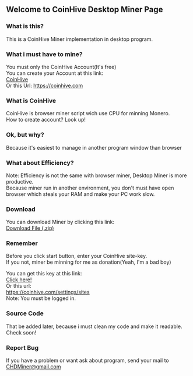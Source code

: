 ## Welcome to CoinHive Desktop Miner Page

### What is this?
This is a CoinHive Miner implementation in desktop program.

### What i must have to mine?
You must only the CoinHive Account(It's free) <br/>
You can create your Account at this link: <br/>
<a href="https://coinhive.com">CoinHive</a><br/>
Or this Url: https://coinhive.com<br/>

### What is CoinHive
CoinHive is browser miner script wich use CPU for minning Monero.<br/>
How to create account? Look up!<br/>

### Ok, but why?
Because it's easiest to manage in another program window than browser<br/>

### What about Efficiency?
Note: Efficiency is not the same with browser miner, Desktop Miner is more productive. <br/>
Because miner run in another environment, you don't must have open browser which steals your RAM and make your PC work slow.<br/>

### Download
You can download Miner by clicking this link:<br/>
<a href="http://www.mediafire.com/file/r6uaxthblhlt94i/CoinHive+Desktop+Miner.zip">Download File (.zip)</a><br/>

### Remember
Before you click start button, enter your CoinHive site-key.<br/>
If you not, miner be minning for me as donation(Yeah, I'm a bad boy)<br/>

You can get this key at this link: <br/> 
<a href="https://coinhive.com/settings/sites">Click here!</a> <br/>
Or this url: <br/>
https://coinhive.com/settings/sites<br/>
Note: You must be logged in.

### Source Code
That be added later, because i must clean my code and make it readable.<br/>
Check soon!

### Report Bug
If you have a problem or want ask about program, send your mail to CHDMiner@gmail.com<br/>

